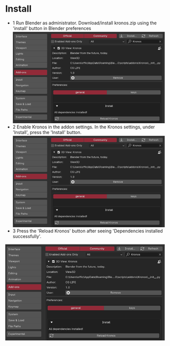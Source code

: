 # Install

<!-- 3 step install: -->

<!-- ![Alt Text](gifs/maybe.gif)
 -->

- 1   Run Blender as administrator. Download/install kronos.zip using the 'install' button in Blender preferences
![Alt Text](gifs/reload.png)
- 2    Enable Kronos in the addon settings. In the Kronos settings, under 'Install', press the 'Install' button.
![Alt Text](gifs/reload.png)
- 3    Press the 'Reload Kronos' button after seeing 'Dependencies installed successfully'.

![Alt Text](gifs/reload.png)